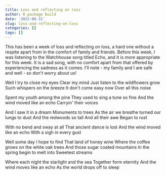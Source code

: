```yaml
---
title: Loss and reflecting on loss
author: R package build
date: '2022-08-31'
slug: loss-and-reflecting-on-loss
categories: []
tags: []
---
```


This has been a week of loss and reflecting on loss, a hard one without a respite apart from in the comfort of family and friends. Before this week, I was listening to the Watchhouse song titled Echo, and it is _more_ appropriate for this week. It is a sad song, with no comfort apart from that offered by experiencing the sadness as it comes. I'll note - my family and I are safe and well - so don't worry about us!

Well I try to close my eyes
Clear my mind
Just listen to the wildflowers grow
Such whispers on the breeze
It don't come easy now
Over all this noise

Spent my youth among the pine
They used to sing a tune so fine
And the wind moved like an echo
Carryin' their voices

And I saw it in a dream
Monuments to trees
As the air we breathe turned our lungs to dust
And the redwoods so tall
And all their awe
Began to rust

With no bend and sway at all
That ancient dance is lost
And the wind moved like an echo
With a sigh in every gust

Well some day I hope to find
That land of honey wine
Where the coffee grows on the white oak trees
And those sugar coated mountains
In the spring begin to melt into
Sweetest streams

Where each night the starlight and the sea
Together form eternity
And the wind moves like an echo
As the world drops off to sleep